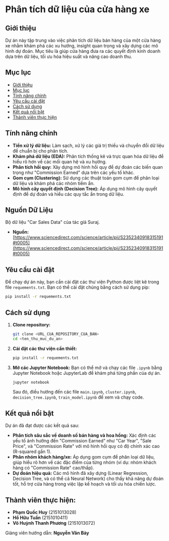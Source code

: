 # Phân tích dữ liệu của cửa hàng xe

## Giới thiệu

Dự án này tập trung vào việc phân tích dữ liệu bán hàng của một cửa hàng xe nhằm khám phá các xu hướng, insight quan trọng và xây dựng các mô hình dự đoán. Mục tiêu là giúp cửa hàng đưa ra các quyết định kinh doanh dựa trên dữ liệu, tối ưu hóa hiệu suất và nâng cao doanh thu.

## Mục lục

- [Giới thiệu](#giới-thiệu)
- [Mục lục](#mục-lục)
- [Tính năng chính](#tính-năng-chính)
- [Yêu cầu cài đặt](#yêu-cầu-cài-đặt)
- [Cách sử dụng](#cách-sử-dụng)
- [Kết quả nổi bật](#kết-quả-nổi-bật)
- [Thành viên thực hiện](#thành-viên-thực-hiện)

## Tính năng chính

- **Tiền xử lý dữ liệu:** Làm sạch, xử lý các giá trị thiếu và chuyển đổi dữ liệu để chuẩn bị cho phân tích.
- **Khám phá dữ liệu (EDA):** Phân tích thống kê và trực quan hóa dữ liệu để hiểu rõ hơn về các mối quan hệ và xu hướng.
- **Phân tích hồi quy:** Xây dựng mô hình hồi quy để dự đoán các biến quan trọng như "Commission Earned" dựa trên các yếu tố khác.
- **Gom cụm (Clustering):** Sử dụng các thuật toán gom cụm để phân loại dữ liệu và khám phá các nhóm tiềm ẩn.
- **Mô hình cây quyết định (Decision Tree):** Áp dụng mô hình cây quyết định để dự đoán và hiểu các quy tắc ẩn trong dữ liệu.

## Nguồn Dữ Liệu

Bộ dữ liệu "Car Sales Data" của tác giả Suraj.

* **Nguồn:** [https://www.sciencedirect.com/science/article/pii/S2352340918315191#t0005](https://www.sciencedirect.com/science/article/pii/S2352340918315191#t0005)

## Yêu cầu cài đặt

Để chạy dự án này, bạn cần cài đặt các thư viện Python được liệt kê trong file `requements.txt`. Bạn có thể cài đặt chúng bằng cách sử dụng pip:

```bash
pip install -r requements.txt
```

## Cách sử dụng

1.  **Clone repository:**
    ```bash
    git clone <URL_CUA_REPOSITORY_CUA_BAN>
    cd <ten_thu_muc_du_an>
    ```
2.  **Cài đặt các thư viện cần thiết:**
    ```bash
    pip install -r requements.txt
    ```
3.  **Mở các Jupyter Notebook:**
    Bạn có thể mở và chạy các file `.ipynb` bằng Jupyter Notebook hoặc JupyterLab để khám phá từng phần của dự án.
    ```bash
    jupyter notebook
    ```
    Sau đó, điều hướng đến các file `main.ipynb`, `cluster.ipynb`, `decision_tree.ipynb`, `train_model.ipynb` để xem và chạy code.

## Kết quả nổi bật

Dự án đã đạt được các kết quả sau:

* **Phân tích sâu sắc về doanh số bán hàng và hoa hồng:** Xác định các yếu tố ảnh hưởng đến "Commission Earned" như "Car Year", "Sale Price", và "Commission Rate" với mô hình hồi quy có độ chính xác cao (R-squared gần 1).
* **Phân nhóm khách hàng/xe:** Áp dụng gom cụm để phân loại dữ liệu, giúp hiểu rõ hơn về các đặc điểm của từng nhóm (ví dụ: nhóm khách hàng có "Commission Rate" cao/thấp).
* **Dự đoán hiệu quả:** Các mô hình đã xây dựng (Linear Regression, Decision Tree, và có thể cả Neural Network) cho thấy khả năng dự đoán tốt, hỗ trợ cửa hàng trong việc lập kế hoạch và tối ưu hóa chiến lược.

## Thành viên thực hiện:

* **Phạm Quốc Huy** (2151013028)
* **Hồ Hữu Tuấn** (2151010411)
* **Võ Huỳnh Thanh Phương** (2151013072)

Giảng viên hướng dẫn: **Nguyễn Văn Bảy**
